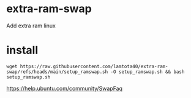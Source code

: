 # extra-ram-swap
Add extra ram linux

# install
```console
wget https://raw.githubusercontent.com/lamtota40/extra-ram-swap/refs/heads/main/setup_ramswap.sh -O setup_ramswap.sh && bash setup_ramswap.sh
```

https://help.ubuntu.com/community/SwapFaq
